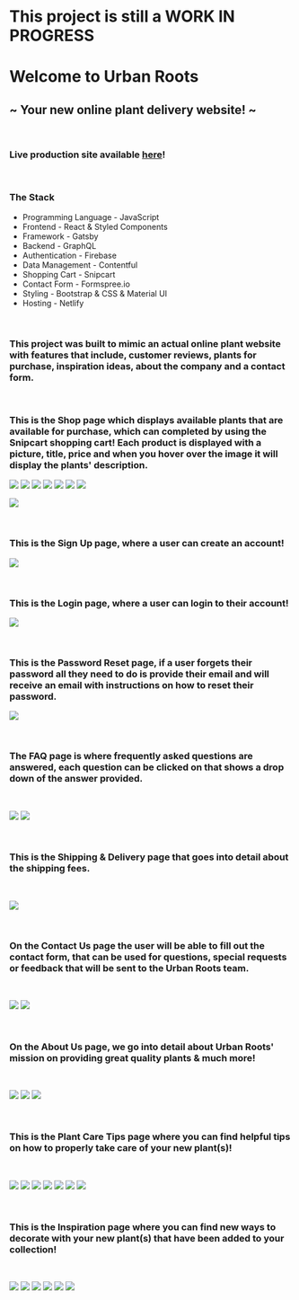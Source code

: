 # This project is still a WORK IN PROGRESS

# Welcome to Urban Roots

## ~ Your new online plant delivery website! ~

<br />

### Live production site available [here](https://urban-roots.netlify.app/)!

<br />

### The Stack

- Programming Language - JavaScript
- Frontend - React & Styled Components
- Framework - Gatsby
- Backend - GraphQL
- Authentication - Firebase
- Data Management - Contentful
- Shopping Cart - Snipcart
- Contact Form - Formspree.io
- Styling - Bootstrap & CSS & Material UI
- Hosting - Netlify

<br />

### This project was built to mimic an actual online plant website with features that include, customer reviews, plants for purchase, inspiration ideas, about the company and a contact form.

<br />

### This is the Shop page which displays available plants that are available for purchase, which can completed by using the Snipcart shopping cart! Each product is displayed with a picture, title, price and when you hover over the image it will display the plants' description.

![](./assets/shop1.png)
![](./assets/shop2.png)
![](./assets/shop3.png)
![](./assets/shop4.png)
![](./assets/shop5.png)
![](./assets/shop6.png)
![](./assets/shop7.png)

![](./assets/cart.png)

<br />

### This is the Sign Up page, where a user can create an account!

![](./assets/register.png)

<br />

### This is the Login page, where a user can login to their account!

![](./assets/login.png)

<br />

### This is the Password Reset page, if a user forgets their password all they need to do is provide their email and will receive an email with instructions on how to reset their password.

![](./assets/password-reset.png)

<br />

### The FAQ page is where frequently asked questions are answered, each question can be clicked on that shows a drop down of the answer provided.

<br />

![](./assets/faq1.png)
![](./assets/faq2.png)

<br />

### This is the Shipping & Delivery page that goes into detail about the shipping fees.

<br />

![](./assets/shipping.png)

<br />

### On the Contact Us page the user will be able to fill out the contact form, that can be used for questions, special requests or feedback that will be sent to the Urban Roots team.

<br />

![](./assets/contact-us1.png)
![](./assets/contact-us2.png)

<br />

### On the About Us page, we go into detail about Urban Roots' mission on providing great quality plants & much more!

<br />

![](./assets/about-us1.png)
![](./assets/about-us2.png)
![](./assets/about-us3.png)

<br />

### This is the Plant Care Tips page where you can find helpful tips on how to properly take care of your new plant(s)!

<br />

![](./assets/tips1.png)
![](./assets/tips2.png)
![](./assets/tips3.png)
![](./assets/tips4.png)
![](./assets/tips5.png)
![](./assets/tips6.png)
![](./assets/tips7.png)

<br />

### This is the Inspiration page where you can find new ways to decorate with your new plant(s) that have been added to your collection!

<br />

![](./assets/inspo1.png)
![](./assets/inspo2.png)
![](./assets/inspo3.png)
![](./assets/inspo4.png)
![](./assets/inspo5.png)
![](./assets/inspo6.png)

